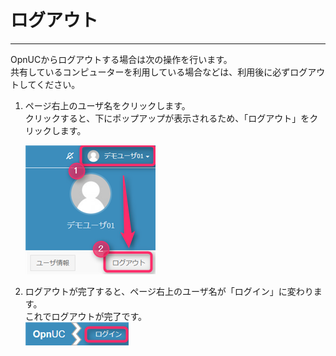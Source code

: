 # ログアウト

---

OpnUCからログアウトする場合は次の操作を行います。  
共有しているコンピューターを利用している場合などは、利用後に必ずログアウトしてください。

1. ページ右上のユーザ名をクリックします。  
   クリックすると、下にポップアップが表示されるため、「ログアウト」をクリックします。

   ![](/assets/logout_01.png)

2. ログアウトが完了すると、ページ右上のユーザ名が「ログイン」に変わります。  
   これでログアウトが完了です。  
   ![](/assets/logout_02.png)



